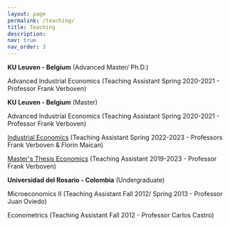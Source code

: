 ```yaml
---
layout: page
permalink: /teaching/
title: Teaching
description:
nav: true
nav_order: 3
---
```


<strong>KU Leuven - Belgium</strong> (Advanced Master/ Ph.D.)

Advanced Industrial Economics (Teaching Assistant Spring 2020-2021 - Professor Frank Verboven) 

<strong>KU Leuven - Belgium</strong> (Master)

Advanced Industrial Economics (Teaching Assistant Spring 2020-2021 - Professor Frank Verboven) 

<a href="https://onderwijsaanbod.kuleuven.be/syllabi/e/D0M47BE.htm#activetab=doelstellingen_idp1780352">Industrial Economics</a> (Teaching Assistant Spring 2022-2023 - Professors Frank Verboven & Florin Maican) 

<a href="https://onderwijsaanbod.kuleuven.be/2019/syllabi/e/D0C34AE.htm#activetab=doelstellingen_idm4733120">Master's Thesis Economics</a> (Teaching Assistant 2019-2023 - Professor Frank Verboven)

<strong>Universidad del Rosario - Colombia</strong> (Undergraduate)

Microeconomics II (Teaching Assistant Fall 2012/ Spring 2013 - Professor Juan Oviedo)

Econometrics (Teaching Assistant Fall 2012 - Professor Carlos Castro) 


